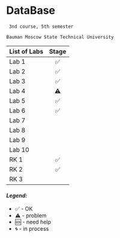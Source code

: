 # DataBase
     3nd course, 5th semester

    Bauman Moscow State Technical University

| List of Labs  |     Stage     |
| ------------- |:-------------:|
| Lab 1|✅ |
| Lab 2|✅|
| Lab 3|✅|
| Lab 4|⚠️|
| Lab 5|✅|
| Lab 6|✅|
| Lab 7||
| Lab 8||
| Lab 9||
| Lab 10||
| RK 1|✅|
| RK 2|✅|
| RK 3||


#### <i>Legend:</i>
<ul>
<li>✅ - ОК
<li>⚠️ - problem
<li>🆘 - need help
<li>🌀 - in process
</ul>
